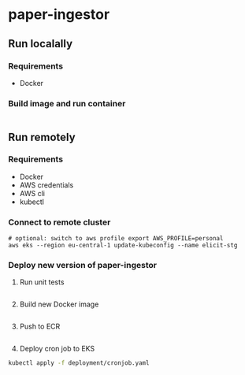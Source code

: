 # paper-ingestor

## Run localally

### Requirements
* Docker

### Build image and run container
```bash

```


## Run remotely
### Requirements
* Docker
* AWS credentials
* AWS cli
* kubectl

### Connect to remote cluster
```
# optional: switch to aws profile export AWS_PROFILE=personal
aws eks --region eu-central-1 update-kubeconfig --name elicit-stg
```
### Deploy new version of paper-ingestor

1. Run unit tests
```
```
2. Build new Docker image
```
```
3. Push to ECR
```
```
4. Deploy cron job to EKS 
```bash
kubectl apply -f deployment/cronjob.yaml
```

